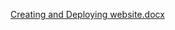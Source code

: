 [Creating and Deploying website.docx](https://github.com/user-attachments/files/16922460/Creating.and.Deploying.website.docx)
